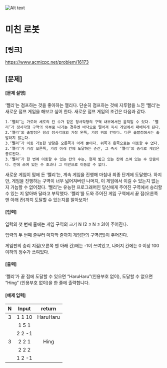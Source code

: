 ![Alt text](https://d2gd6pc034wcta.cloudfront.net/images/logo@2x.png)

# 미친 로봇

## [링크]
https://www.acmicpc.net/problem/16173

## [문제]
#### [문제 설명]
‘쩰리’는 점프하는 것을 좋아하는 젤리다. 단순히 점프하는 것에 지루함을 느낀 ‘쩰리’는 새로운 점프 게임을 해보고 싶어 한다. 새로운 점프 게임의 조건은 다음과 같다.

	1.‘쩰리’는 가로와 세로의 칸 수가 같은 정사각형의 구역 내부에서만 움직일 수 있다. ‘쩰리’가 정사각형 구역의 외부로 나가는 경우엔 바닥으로 떨어져 즉시 게임에서 패배하게 된다.
	2.‘쩰리’의 출발점은 항상 정사각형의 가장 왼쪽, 가장 위의 칸이다. 다른 출발점에서는 출발하지 않는다.
	3.‘쩰리’가 이동 가능한 방향은 오른쪽과 아래 뿐이다. 위쪽과 왼쪽으로는 이동할 수 없다.
	3.‘쩰리’가 가장 오른쪽, 가장 아래 칸에 도달하는 순간, 그 즉시 ‘쩰리’의 승리로 게임은 종료된다.
	3.‘쩰리’가 한 번에 이동할 수 있는 칸의 수는, 현재 밟고 있는 칸에 쓰여 있는 수 만큼이다. 칸에 쓰여 있는 수 초과나 그 미만으로 이동할 수 없다.
새로운 게임이 맘에 든 ‘쩰리’는, 계속 게임을 진행해 마침내 최종 단계에 도달했다.
하지만, 게임을 진행하는 구역이 너무 넓어져버린 나머지, 이 게임에서 이길 수 있는지 없는지 가늠할 수 없어졌다.
‘쩰리’는 유능한 프로그래머인 당신에게 주어진 구역에서 승리할 수 있는 지 알아봐 달라고 부탁했다.
‘쩰리’를 도와 주어진 게임 구역에서 끝 점(오른쪽 맨 아래 칸)까지 도달할 수 있는지를 알아보자!

#### [입력]
입력의 첫 번째 줄에는 게임 구역의 크기 N (2 ≤ N ≤ 3)이 주어진다.

입력의 두 번째 줄부터 마지막 줄까지 게임판의 구역(맵)이 주어진다.

게임판의 승리 지점(오른쪽 맨 아래 칸)에는 -1이 쓰여있고, 나머지 칸에는 0 이상 100 이하의 정수가 쓰여있다.

#### [출력]
‘쩰리’가 끝 점에 도달할 수 있으면 “HaruHaru”(인용부호 없이), 도달할 수 없으면 “Hing” (인용부호 없이)을 한 줄에 출력합니다.

#### [예제 입력]
|N|Input|return|
|:---:|:---:|:---:|
|3|1 1 10|HaruHaru|
||1 5 1||
||2 2 -1||
|3|2 2 1|Hing|
||2 2 2||
||1 2 -1||

